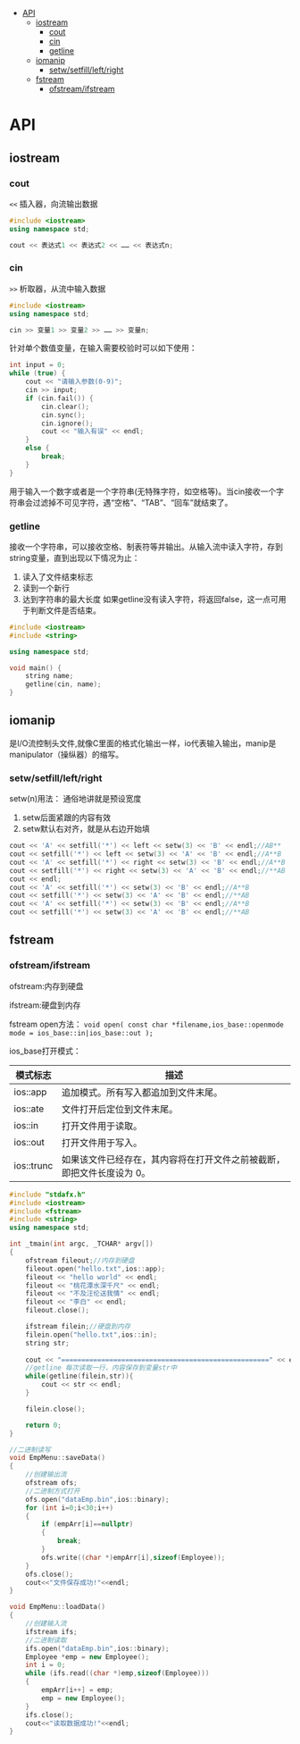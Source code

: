 <!-- TOC -->

- [API](#api)
    - [iostream](#iostream)
        - [cout](#cout)
        - [cin](#cin)
        - [getline](#getline)
    - [iomanip](#iomanip)
        - [setw/setfill/left/right](#setwsetfillleftright)
    - [fstream](#fstream)
        - [ofstream/ifstream](#ofstreamifstream)

<!-- /TOC -->

<a id="markdown-api" name="api"></a>
# API
<a id="markdown-iostream" name="iostream"></a>
## iostream
<a id="markdown-cout" name="cout"></a>
### cout
`<<` 插入器，向流输出数据
```cpp
#include <iostream>
using namespace std;

cout << 表达式1 << 表达式2 << …… << 表达式n;
```
<a id="markdown-cin" name="cin"></a>
### cin
`>>` 析取器，从流中输入数据
```cpp
#include <iostream>
using namespace std;

cin >> 变量1 >> 变量2 >> …… >> 变量n;
```

针对单个数值变量，在输入需要校验时可以如下使用：
```cpp
int input = 0;
while (true) {
	cout << "请输入参数(0-9)";
	cin >> input;
	if (cin.fail()) {
		cin.clear();
		cin.sync();
		cin.ignore();
		cout << "输入有误" << endl;
	}
	else {
		break;
	}
}
```

用于输入一个数字或者是一个字符串(无特殊字符，如空格等)。当cin接收一个字符串会过滤掉不可见字符，遇“空格”、“TAB”、“回车”就结束了。

<a id="markdown-getline" name="getline"></a>
### getline
接收一个字符串，可以接收空格、制表符等并输出。从输入流中读入字符，存到string变量，直到出现以下情况为止：
1. 读入了文件结束标志
2. 读到一个新行
3. 达到字符串的最大长度
如果getline没有读入字符，将返回false，这一点可用于判断文件是否结束。

```cpp
#include <iostream>
#include <string>

using namespace std;

void main() {
	string name;
	getline(cin, name);
}
```

<a id="markdown-iomanip" name="iomanip"></a>
## iomanip
是I/O流控制头文件,就像C里面的格式化输出一样，io代表输入输出，manip是manipulator（操纵器）的缩写。

<a id="markdown-setwsetfillleftright" name="setwsetfillleftright"></a>
### setw/setfill/left/right
setw(n)用法： 通俗地讲就是预设宽度
1. setw后面紧跟的内容有效 
2. setw默认右对齐，就是从右边开始填

```cpp
cout << 'A' << setfill('*') << left << setw(3) << 'B' << endl;//AB**
cout << setfill('*') << left << setw(3) << 'A' << 'B' << endl;//A**B
cout << 'A' << setfill('*') << right << setw(3) << 'B' << endl;//A**B
cout << setfill('*') << right << setw(3) << 'A' << 'B' << endl;//**AB
cout << endl;
cout << 'A' << setfill('*') << setw(3) << 'B' << endl;//A**B
cout << setfill('*') << setw(3) << 'A' << 'B' << endl;//**AB
cout << 'A' << setfill('*') << setw(3) << 'B' << endl;//A**B
cout << setfill('*') << setw(3) << 'A' << 'B' << endl;//**AB
```

<a id="markdown-fstream" name="fstream"></a>
## fstream
<a id="markdown-ofstreamifstream" name="ofstreamifstream"></a>
### ofstream/ifstream
ofstream:内存到硬盘

ifstream:硬盘到内存

fstream open方法：
`void open( const char *filename,ios_base::openmode mode = ios_base::in|ios_base::out );`

ios_base打开模式：

模式标志 | 描述
-----|---
ios::app | 追加模式。所有写入都追加到文件末尾。
ios::ate | 文件打开后定位到文件末尾。
ios::in | 打开文件用于读取。
ios::out | 打开文件用于写入。
ios::trunc | 如果该文件已经存在，其内容将在打开文件之前被截断，即把文件长度设为 0。

```cpp
#include "stdafx.h"
#include <iostream>
#include <fstream>
#include <string>
using namespace std;

int _tmain(int argc, _TCHAR* argv[])
{
	ofstream fileout;//内存到硬盘
	fileout.open("hello.txt",ios::app);
	fileout << "hello world" << endl;
	fileout << "桃花潭水深千尺" << endl;
	fileout << "不及汪伦送我情" << endl;
	fileout << "李白" << endl;
	fileout.close();

	ifstream filein;//硬盘到内存
	filein.open("hello.txt",ios::in);
	string str;
	
	cout << "====================================================" << endl;
	//getline 每次读取一行，内容保存到变量str中
	while(getline(filein,str)){
		cout << str << endl;
	}

	filein.close();

	return 0;
}
```
```cpp
//二进制读写
void EmpMenu::saveData()
{
	//创建输出流
	ofstream ofs;
	//二进制方式打开
	ofs.open("dataEmp.bin",ios::binary);
	for (int i=0;i<30;i++)
	{
		if (empArr[i]==nullptr)
		{
			break;
		}
		ofs.write((char *)empArr[i],sizeof(Employee));
	}
	ofs.close();
	cout<<"文件保存成功!"<<endl;
}

void EmpMenu::loadData()
{
	//创建输入流
	ifstream ifs;
	//二进制读取
	ifs.open("dataEmp.bin",ios::binary);
	Employee *emp = new Employee();
	int i = 0;
	while (ifs.read((char *)emp,sizeof(Employee)))
	{
		empArr[i++] = emp;
		emp = new Employee();
	}
	ifs.close();
	cout<<"读取数据成功!"<<endl;
}
```